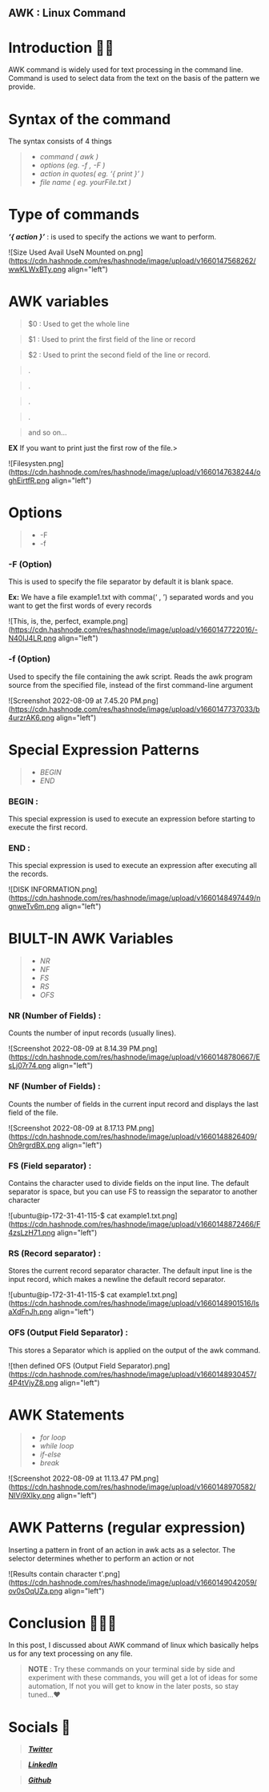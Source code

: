 ## AWK : Linux Command

# Introduction 👋🏽

AWK command is widely used for text processing in the command line. Command is used to select data from the text on the basis of the pattern we provide.

# Syntax of the command

The syntax consists of 4 things

> - *command ( awk )*
> - *options (eg. -f , -F )*
> - *action in quotes( eg. ‘{ print }’ )*
> - *file name ( eg. yourFile.txt )*


# Type of commands


***‘{ action }’*** : is used to specify the actions we want to perform.


![Size Used Avail UseN Mounted on.png](https://cdn.hashnode.com/res/hashnode/image/upload/v1660147568262/wwKLWxBTy.png align="left")


# AWK variables

> $0 : Used to get the whole line

> $1 : Used to print the first field of the line or record

> $2 : Used to print the second field of the line or record.

> .

> .

> .

> .

> and so on…

**EX**
If you want to print just the first row of the file.> 


![Filesysten.png](https://cdn.hashnode.com/res/hashnode/image/upload/v1660147638244/oghEirtfR.png align="left")

# Options

> - -F
> - -f

### **-F** (Option)
This is used to specify the file separator by default it is blank space.

**Ex:**
We have a file example1.txt with comma(‘ , ’) separated words and you want to get the first words of every records


![This, is, the, perfect, example.png](https://cdn.hashnode.com/res/hashnode/image/upload/v1660147722016/-N40IJ4LR.png align="left")

### **-f** (Option)
Used to specify the file containing the awk script. Reads the awk program source from the specified file, instead of the first command-line argument


![Screenshot 2022-08-09 at 7.45.20 PM.png](https://cdn.hashnode.com/res/hashnode/image/upload/v1660147737033/b4urzrAK6.png align="left")

# Special Expression Patterns

> - *BEGIN*
> - *END*

### BEGIN :
This special expression is used to execute an expression before starting to execute the first record.
### END :
This special expression is used to execute an expression after executing all the records.


![DISK INFORMATION.png](https://cdn.hashnode.com/res/hashnode/image/upload/v1660148497449/ngnweTv6m.png align="left")

# BIULT-IN AWK Variables

> - *NR*
> - *NF*
> - *FS*
> - *RS*
> - *OFS*

### NR (Number of Fields) : 
Counts the number of input records (usually lines).

![Screenshot 2022-08-09 at 8.14.39 PM.png](https://cdn.hashnode.com/res/hashnode/image/upload/v1660148780667/EsLj07r74.png align="left")

### NF (Number of Fields) : 
Counts the number of fields in the current input record and displays the last field of the file.

![Screenshot 2022-08-09 at 8.17.13 PM.png](https://cdn.hashnode.com/res/hashnode/image/upload/v1660148826409/Oh9rgrdBX.png align="left")

### FS (Field separator) : 
Contains the character used to divide fields on the input line. The default separator is space, but you can use FS to reassign the separator to another character

![ubuntu@ip-172-31-41-115-$ cat example1.txt.png](https://cdn.hashnode.com/res/hashnode/image/upload/v1660148872466/F4zsLzH71.png align="left")

### RS (Record separator) :
Stores the current record separator character. The default input line is the input record, which makes a newline the default record separator.

![ubuntu@ip-172-31-41-115-$ cat example1.txt.png](https://cdn.hashnode.com/res/hashnode/image/upload/v1660148901516/IsaXdFnJh.png align="left")

### OFS (Output Field Separator) :
This stores a Separator which is applied on the output of the awk command.


![then defined OFS (Output Field Separator).png](https://cdn.hashnode.com/res/hashnode/image/upload/v1660148930457/4P4tVjyZ8.png align="left")

# AWK Statements

> - *for loop*
> - *while loop*
> - *if-else*
> - *break*


![Screenshot 2022-08-09 at 11.13.47 PM.png](https://cdn.hashnode.com/res/hashnode/image/upload/v1660148970582/NIVi9Xlky.png align="left")


# AWK Patterns (regular expression)

Inserting a pattern in front of an action in awk acts as a selector. The selector determines whether to perform an action or not


![Results contain character t'.png](https://cdn.hashnode.com/res/hashnode/image/upload/v1660149042059/ov0sOqUZa.png align="left")

# Conclusion 🙇🏽‍♂️

In this post, I discussed about AWK command of linux which basically helps us for any text processing on any file.

> **NOTE** : Try these commands on your terminal side by side and experiment with these commands, you will get a lot of ideas for some automation, If not you will get to know in the later posts, so stay tuned...❤️

# Socials 🤝

> [ ***Twitter*** ](https://twitter.com/_s_k_yyy_)

> [ ***LinkedIn*** ](https://www.linkedin.com/in/akash-tiwari-03b3621b7/)

> [ ***Github*** ](https://github.com/akku750156)


